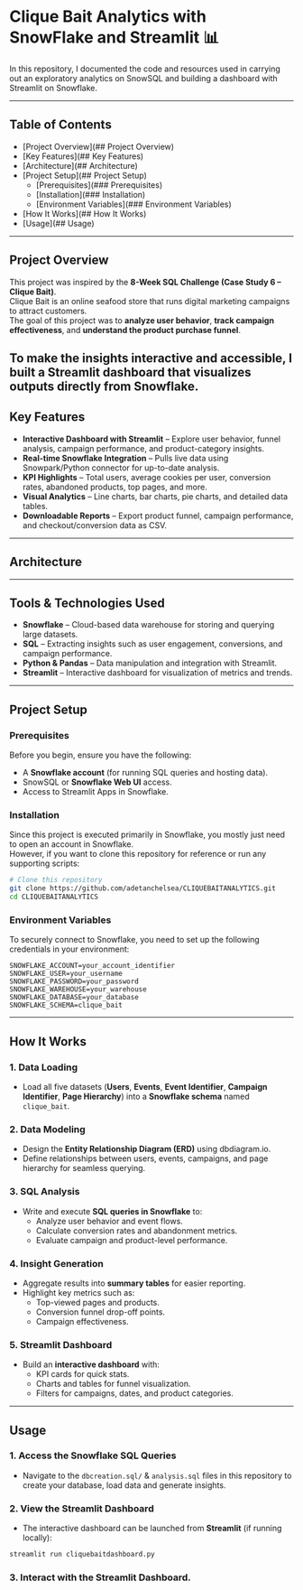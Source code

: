 # Clique Bait Analytics with SnowFlake and Streamlit 📊

In this repository, I documented the code and resources used in carrying out an exploratory analytics on SnowSQL and building a dashboard with Streamlit on Snowflake. 

---
## Table of Contents
- [Project Overview](## Project Overview)
- [Key Features](## Key Features)
- [Architecture](## Architecture)
- [Project Setup](## Project Setup)
  -  [Prerequisites](### Prerequisites)
  -  [Installation](### Installation)
  -  [Environment Variables](### Environment Variables)
- [How It Works](## How It Works)
- [Usage](## Usage)
---
## Project Overview
This project was inspired by the **8-Week SQL Challenge (Case Study 6 – Clique Bait)**.  
Clique Bait is an online seafood store that runs digital marketing campaigns to attract customers.  
The goal of this project was to **analyze user behavior**, **track campaign effectiveness**, and **understand the product purchase funnel**.  

To make the insights interactive and accessible, I built a **Streamlit dashboard** that visualizes outputs directly from Snowflake.
---

## Key Features
- **Interactive Dashboard with Streamlit** – Explore user behavior, funnel analysis, campaign performance, and product-category insights.  
- **Real-time Snowflake Integration** – Pulls live data using Snowpark/Python connector for up-to-date analysis.  
- **KPI Highlights** – Total users, average cookies per user, conversion rates, abandoned products, top pages, and more.  
- **Visual Analytics** – Line charts, bar charts, pie charts, and detailed data tables.  
- **Downloadable Reports** – Export product funnel, campaign performance, and checkout/conversion data as CSV.
---
## Architecture
---
## Tools & Technologies Used
- **Snowflake** – Cloud-based data warehouse for storing and querying large datasets.  
- **SQL** – Extracting insights such as user engagement, conversions, and campaign performance.  
- **Python & Pandas** – Data manipulation and integration with Streamlit.  
- **Streamlit** – Interactive dashboard for visualization of metrics and trends.
---
## Project Setup
### Prerequisites
Before you begin, ensure you have the following:
- A **Snowflake account** (for running SQL queries and hosting data).
- SnowSQL or **Snowflake Web UI** access.
- Access to Streamlit Apps in Snowflake.

### Installation
Since this project is executed primarily in Snowflake, you mostly just need to open an account in Snowflake.  
However, if you want to clone this repository for reference or run any supporting scripts:

```bash
# Clone this repository
git clone https://github.com/adetanchelsea/CLIQUEBAITANALYTICS.git
cd CLIQUEBAITANALYTICS
```

### Environment Variables

To securely connect to Snowflake, you need to set up the following credentials in your environment:

```env
SNOWFLAKE_ACCOUNT=your_account_identifier
SNOWFLAKE_USER=your_username
SNOWFLAKE_PASSWORD=your_password
SNOWFLAKE_WAREHOUSE=your_warehouse
SNOWFLAKE_DATABASE=your_database
SNOWFLAKE_SCHEMA=clique_bait
```
---
## How It Works

### 1. **Data Loading**
- Load all five datasets (**Users**, **Events**, **Event Identifier**, **Campaign Identifier**, **Page Hierarchy**) into a **Snowflake schema** named `clique_bait`.

### 2. **Data Modeling**
- Design the **Entity Relationship Diagram (ERD)** using dbdiagram.io.
- Define relationships between users, events, campaigns, and page hierarchy for seamless querying.

### 3. **SQL Analysis**
- Write and execute **SQL queries in Snowflake** to:
  - Analyze user behavior and event flows.
  - Calculate conversion rates and abandonment metrics.
  - Evaluate campaign and product-level performance.

### 4. **Insight Generation**
- Aggregate results into **summary tables** for easier reporting.
- Highlight key metrics such as:
  - Top-viewed pages and products.
  - Conversion funnel drop-off points.
  - Campaign effectiveness.

### 5. **Streamlit Dashboard**
- Build an **interactive dashboard** with:
  - KPI cards for quick stats.
  - Charts and tables for funnel visualization.
  - Filters for campaigns, dates, and product categories.
---
## Usage

### 1. Access the Snowflake SQL Queries
- Navigate to the `dbcreation.sql/` & `analysis.sql` files in this repository to create your database, load data and generate insights.

### 2. View the Streamlit Dashboard
- The interactive dashboard can be launched from **Streamlit** (if running locally):
```bash
streamlit run cliquebaitdashboard.py
```
### 3. Interact with the Streamlit Dashboard.
